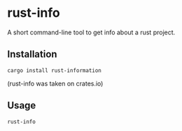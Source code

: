 # rust-info
A short command-line tool to get info about a rust project.

## Installation

```
cargo install rust-information
```
(rust-info was taken on crates.io)

## Usage

```
rust-info
```
